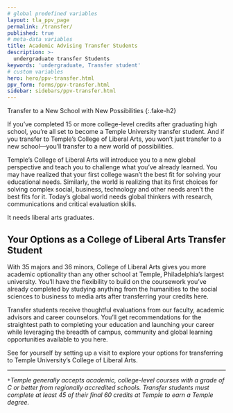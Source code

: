 ```yaml
---
# global predefined variables
layout: tla_ppv_page
permalink: /transfer/
published: true
# meta-data variables
title: Academic Advising Transfer Students
description: >-
  undergraduate transfer Students
keywords: 'undergraduate, Transfer student'  
# custom variables
hero: hero/ppv-transfer.html
ppv_form: forms/ppv-transfer.html
sidebar: sidebars/ppv-transfer.html
---
```

Transfer to a New School with New Possibilities
{:.fake-h2}

If you’ve completed 15 or more college-level credits after graduating high school, you’re all set to become a Temple University transfer student. And if you transfer to Temple’s College of Liberal Arts, you won’t just transfer to a new school—you’ll transfer to a new world of possibilities.

Temple’s College of Liberal Arts will introduce you to a new global perspective and teach you to challenge what you’ve already learned. You may have realized that your first college wasn’t the best fit for solving your educational needs. Similarly, the world is realizing that its first choices for solving complex social, business, technology and other needs aren’t the best fits for it. Today’s global world needs global thinkers with research, communications and critical evaluation skills.

It needs liberal arts graduates.

## Your Options as a College of Liberal Arts Transfer Student

With 35 majors and 36 minors, College of Liberal Arts gives you more academic optionality than any other school at Temple, Philadelphia’s largest university. You’ll have the flexibility to build on the coursework you’ve already completed by studying anything from the humanities to the social sciences to business to media arts after transferring your credits here.

Transfer students receive thoughtful evaluations from our faculty, academic advisors and career counselors. You’ll get recommendations for the straightest path to completing your education and launching your career while leveraging the breadth of campus, community and global learning opportunities available to you here.   

See for yourself by setting up a visit to explore your options for transferring to Temple University’s College of Liberal Arts.

---

<code>*</code>*Temple generally accepts academic, college-level courses with a grade of C or better from regionally accredited schools. Transfer students must complete at least 45 of their final 60 credits at Temple to earn a Temple degree.*
